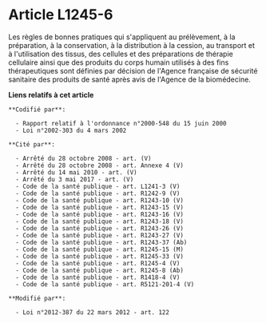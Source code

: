 # Article L1245-6

Les règles de bonnes pratiques qui s'appliquent au prélèvement, à la préparation, à la conservation, à la distribution à la
cession, au transport et à l'utilisation des tissus, des cellules et des préparations de thérapie cellulaire ainsi que des
produits du corps humain utilisés à des fins thérapeutiques sont définies par décision de l'Agence française de sécurité
sanitaire des produits de santé après avis de l'Agence de la biomédecine.

**Liens relatifs à cet article**

	**Codifié par**:

	  - Rapport relatif à l'ordonnance n°2000-548 du 15 juin 2000
	  - Loi n°2002-303 du 4 mars 2002

	**Cité par**:

	  - Arrêté du 28 octobre 2008 - art. (V)
	  - Arrêté du 28 octobre 2008 - art. Annexe 4 (V)
	  - Arrêté du 14 mai 2010 - art. (V)
	  - Arrêté du 3 mai 2017 - art. (V)
	  - Code de la santé publique - art. L1241-3 (V)
	  - Code de la santé publique - art. R1242-9 (V)
	  - Code de la santé publique - art. R1243-10 (V)
	  - Code de la santé publique - art. R1243-15 (V)
	  - Code de la santé publique - art. R1243-16 (V)
	  - Code de la santé publique - art. R1243-18 (V)
	  - Code de la santé publique - art. R1243-26 (V)
	  - Code de la santé publique - art. R1243-27 (V)
	  - Code de la santé publique - art. R1243-37 (Ab)
	  - Code de la santé publique - art. R1245-15 (M)
	  - Code de la santé publique - art. R1245-33 (V)
	  - Code de la santé publique - art. R1245-4 (V)
	  - Code de la santé publique - art. R1245-8 (Ab)
	  - Code de la santé publique - art. R1418-4 (V)
	  - Code de la santé publique - art. R5121-201-4 (V)

	**Modifié par**:

	  - Loi n°2012-387 du 22 mars 2012 - art. 122
